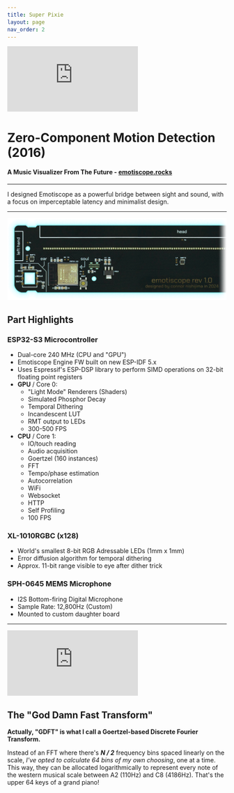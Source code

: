 ```yaml
---
title: Super Pixie
layout: page
nav_order: 2
---
```


<iframe class="youtube-video" src="https://www.youtube.com/embed/n2YH9V63OQo" title="YouTube video player" frameborder="0" allow="accelerometer; autoplay; clipboard-write; encrypted-media; gyroscope; picture-in-picture; web-share" allowfullscreen></iframe>

# **Zero-Component Motion Detection (2016)**

#### A Music Visualizer From The Future - [emotiscope.rocks](https://emotiscope.rocks)

--------------------------------------------

<blurb>I designed Emotiscope as a powerful bridge between sight and sound, with a focus on imperceptable latency and minimalist design.</blurb>

--------------------------------------------

![EMOTISCOPE PCB](https://raw.githubusercontent.com/connornishijima/connornishijima.github.io/main/img/emotiscope_pcb_fade.png)

## Part Highlights

### ESP32-S3 Microcontroller

- Dual-core 240 MHz (CPU and "GPU")
- Emotiscope Engine FW built on new ESP-IDF 5.x
- Uses Espressif's ESP-DSP library to perform SIMD operations on 32-bit floating point registers
- **GPU** / Core 0:
    - "Light Mode" Renderers (Shaders)
    - Simulated Phosphor Decay
    - Temporal Dithering
    - Incandescent LUT
    - RMT output to LEDs
    - 300-500 FPS
- **CPU** / Core 1: 
    - IO/touch reading
    - Audio acquisition
    - Goertzel (160 instances)
    - FFT
    - Tempo/phase estimation
    - Autocorrelation
    - WiFi
    - Websocket
    - HTTP
    - Self Profiling
    - 100 FPS

### XL-1010RGBC (x128)

- World's smallest 8-bit RGB Adressable LEDs (1mm x 1mm)
- Error diffusion algorithm for temporal dithering
- Approx. 11-bit range visible to eye after dither trick

### SPH-0645 MEMS Microphone

- I2S Bottom-firing Digital Microphone
- Sample Rate: 12,800Hz (Custom)
- Mounted to custom daughter board

------------------------------------------------

<iframe class="youtube-video" src="https://www.youtube.com/embed/FeMDX4kWn0s" title="YouTube video player" frameborder="0" allow="accelerometer; autoplay; clipboard-write; encrypted-media; gyroscope; picture-in-picture; web-share" allowfullscreen></iframe>

## The "God Damn Fast Transform"

**Actually, "GDFT" is what I call a Goertzel-based Discrete Fourier Transform.**

Instead of an FFT where there's ***N / 2*** frequency bins spaced linearly on the scale, *I've opted to calculate 64 bins of my own choosing*, one at a time. This way, they can be allocated logarithmically to represent every note of the western musical scale between A2 (110Hz) and C8 (4186Hz). That's the upper 64 keys of a grand piano!
